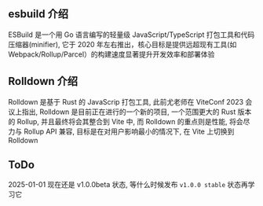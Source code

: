 ## esbuild 介绍

ESBuild 是一个用 Go 语言编写的轻量级 JavaScript/TypeScript 打包工具和代码压缩器(minifier),
它于 2020 年左右推出，核心目标是提供远超现有工具(如 Webpack/Rollup/Parcel）的构建速度显著提升开发效率和部署体验

## Rolldown 介绍

Rolldown 是基于 Rust 的 JavaScrip 打包工具, 此前尤老师在 ViteConf 2023 会议上指出,
Rolldown 是目前正在进行的一个新的项目, 一个范围更大的 Rust 版本的 Rollup, 并且最终将会其整合到 Vite 中,
而 Rolldown 的重点则是性能, 将会尽力与 Rollup API 兼容, 目标是在对用户影响最小的情况下, 在 Vite 上切换到 Rolldown

## ToDo

2025-01-01 现在还是 v1.0.0beta 状态, 等什么时候发布 `v1.0.0 stable` 状态再学习它
